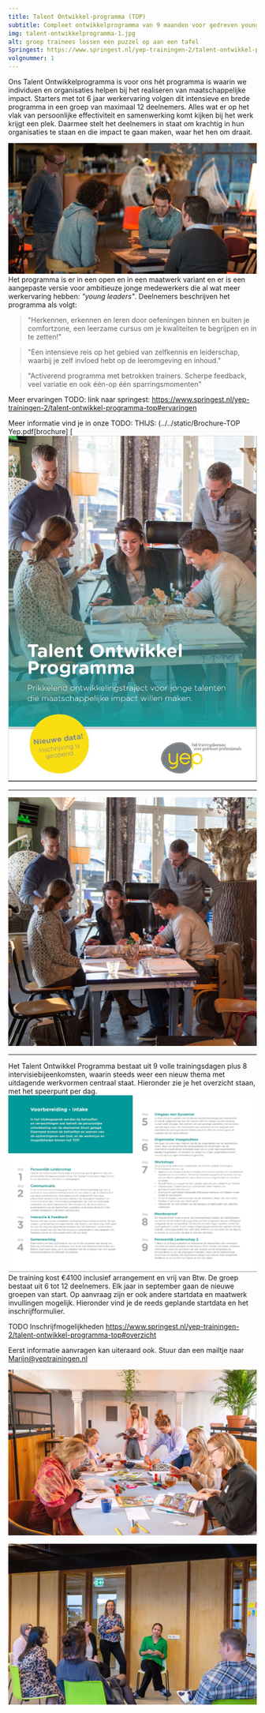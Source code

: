```yaml
---
title: Talent Ontwikkel-programma (TOP)
subtitle: Compleet ontwikkelprogramma van 9 maanden voor gedreven young professionals.
img: talent-ontwikkelprogramma-1.jpg
alt: groep trainees lossen een puzzel op aan een tafel
Springest: https://www.springest.nl/yep-trainingen-2/talent-ontwikkel-programma-top
volgnummer: 1
---
```

Ons Talent Ontwikkelprogramma is voor ons hét programma is waarin we individuen en organisaties helpen bij het realiseren van maatschappelijke impact. Starters met tot 6 jaar werkervaring volgen dit intensieve en brede programma in een groep van maximaal 12 deelnemers. Alles wat er op het vlak van persoonlijke effectiviteit en samenwerking komt kijken bij het werk krijgt een plek. Daarmee stelt het deelnemers in staat om krachtig in hun organisaties te staan en die impact te gaan maken, waar het hen om draait. 

![groep TOP](./talent-ontwikkelprogramma-4.jpg)
Het programma is er in een open en in een maatwerk variant en er is een aangepaste versie voor ambitieuze jonge medewerkers die al wat meer werkervaring hebben: _"young leaders"_. Deelnemers beschrijven het programma als volgt:

> "Herkennen, erkennen en leren door oefeningen binnen en buiten je comfortzone, een leerzame cursus om je kwaliteiten te begrijpen en in te zetten!"

> "Een intensieve reis op het gebied van zelfkennis en leiderschap, waarbij je zelf invloed hebt op de leeromgeving en inhoud."  

> "Activerend programma met betrokken trainers. Scherpe feedback, veel variatie en ook één-op één sparringsmomenten"  

Meer ervaringen
TODO: link naar springest: https://www.springest.nl/yep-trainingen-2/talent-ontwikkel-programma-top#ervaringen

Meer informatie vind je in onze 
TODO: THIJS:
(../../static/Brochure-TOP Yep.pdf[brochure] [![Brochure Talent OntwikkelProgramma Yep Trainingen](./talent-ontwikkelprogramma-2.jpg)

* * *

![Managementgame foto](./talent-ontwikkelprogramma-1.jpg)

* * *

Het Talent Ontwikkel Programma bestaat uit 9 volle trainingsdagen plus 8 intervisiebijeenkomsten, waarin steeds weer een nieuw thema met uitdagende werkvormen centraal staat. Hieronder zie je het overzicht staan, met het speerpunt per dag. ![TOP inhoud](./talent-ontwikkelprogramma-3.jpg) De training kost €4100 inclusief arrangement en vrij van Btw. De groep bestaat uit 6 tot 12 deelnemers. Elk jaar in september gaan de nieuwe groepen van start. Op aanvraag zijn er ook andere startdata en maatwerk invullingen mogelijk. Hieronder vind je de reeds geplande startdata en het inschrijfformulier. 

TODO Inschrijfmogelijkheden https://www.springest.nl/yep-trainingen-2/talent-ontwikkel-programma-top#overzicht

Eerst informatie aanvragen kan uiteraard ook. Stuur dan een mailtje naar Marijn@yeptrainingen.nl

![groep TOP](./talent-ontwikkelprogramma-5.jpg)

![groep TOP](./talent-ontwikkelprogramma-6.jpg)